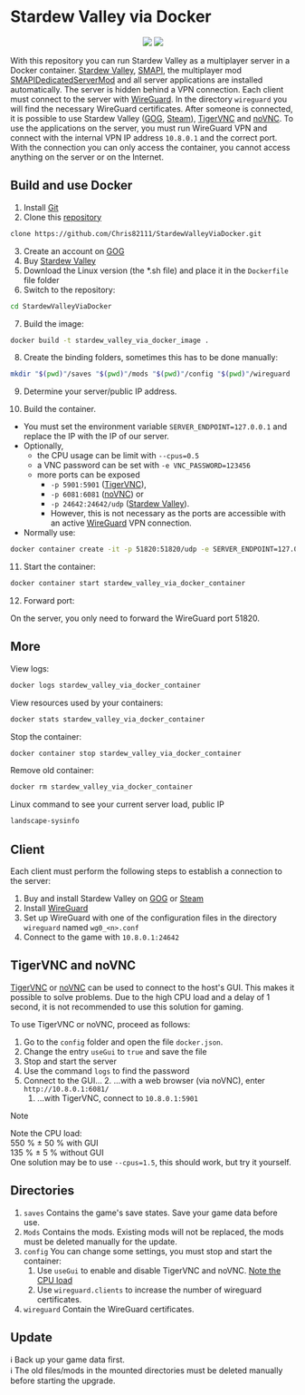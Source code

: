 # Stardew Valley via Docker

<p align="center">
  <img src="https://img.shields.io/badge/Version-1.6.8-blue" />
   <a href="https://github.com/Chris82111/SMAPIDedicatedServerMod/releases/tag/v1.1.1-beta"><img src="https://img.shields.io/badge/Mod-v1.1.1--beta-blue"/></a>
</p>

With this repository you can run Stardew Valley as a multiplayer server in a Docker container. [Stardew Valley](https://www.gog.com/de/game/stardew_valley), [SMAPI](https://smapi.io/), the multiplayer mod [SMAPIDedicatedServerMod](https://github.com/ObjectManagerManager/SMAPIDedicatedServerMod) and all server applications are installed automatically. The server is hidden behind a VPN connection. Each client must connect to the server with [WireGuard](https://www.wireguard.com/). In the directory `wireguard` you will find the necessary WireGuard certificates. After someone is connected, it is possible to use Stardew Valley ([GOG](https://www.gog.com/de/game/stardew_valley), [Steam](https://store.steampowered.com/app/413150/Stardew_Valley/)), [TigerVNC](https://tigervnc.org/) and [noVNC](https://novnc.com/info.html). To use the applications on the server, you must run WireGuard VPN and connect with the internal VPN IP address `10.8.0.1` and the correct port. With the connection you can only access the container, you cannot access anything on the server or on the Internet.

## Build and use Docker

1. Install [Git](https://git-scm.com/)
2. Clone this [repository](https://github.com/Chris82111/StardewValleyViaDocker)

```bash
clone https://github.com/Chris82111/StardewValleyViaDocker.git
```

3. Create an account on [GOG](https://www.gog.com/en/)
4. Buy [Stardew Valley](https://www.gog.com/de/game/stardew_valley)
5. Download the Linux version (the *.sh file) and place it in the `Dockerfile` file folder
6. Switch to the repository:

```bash
cd StardewValleyViaDocker
```

7. Build the image:

```bash
docker build -t stardew_valley_via_docker_image .
```

8. Create the binding folders, sometimes this has to be done manually:

```bash
mkdir "$(pwd)"/saves "$(pwd)"/mods "$(pwd)"/config "$(pwd)"/wireguard
```

9. Determine your server/public IP address.

10. Build the container.

- You must set the environment variable `SERVER_ENDPOINT=127.0.0.1` and replace the IP with the IP of our server.
- Optionally,
  - the CPU usage can be limit with `--cpus=0.5`
  - a VNC password can be set with `-e VNC_PASSWORD=123456`
  - more ports can be exposed
    - `-p 5901:5901` ([TigerVNC](https://tigervnc.org/)),
    - `-p 6081:6081` ([noVNC](https://novnc.com/info.html)) or
    - `-p 24642:24642/udp` ([Stardew Valley](https://www.gog.com/de/game/stardew_valley)).
    - However, this is not necessary as the ports are accessible with an active [WireGuard](https://www.wireguard.com/) VPN connection.
- Normally use:

```bash
docker container create -it -p 51820:51820/udp -e SERVER_ENDPOINT=127.0.0.1 -e SERVER_PORT=51820 --cap-add=NET_ADMIN --cap-add=SYS_MODULE --mount type=bind,source="$(pwd)"/saves,target=/root/.config/StardewValley/Saves --mount type=bind,source="$(pwd)"/mods,target=/game/stardew_valley/data/noarch/game/Mods --mount type=bind,source="$(pwd)"/config,target=/config --mount type=bind,source="$(pwd)"/wireguard,target=/wireguard/certificates --name stardew_valley_via_docker_container stardew_valley_via_docker_image sh
```

11. Start the container:

```bash
docker container start stardew_valley_via_docker_container
```

12. Forward port:

On the server, you only need to forward the WireGuard port 51820.

## More

View logs:

```bash
docker logs stardew_valley_via_docker_container
```

View resources used by your containers:

```bash
docker stats stardew_valley_via_docker_container
```

Stop the container:

```bash
docker container stop stardew_valley_via_docker_container
```

Remove old container:

```bash
docker rm stardew_valley_via_docker_container
```

Linux command to see your current server load, public IP

```bash
landscape-sysinfo
```

## Client

Each client must perform the following steps to establish a connection to the server:

1. Buy and install Stardew Valley on [GOG](https://www.gog.com/de/game/stardew_valley) or [Steam](https://store.steampowered.com/app/413150/Stardew_Valley/)
2. Install [WireGuard](https://www.wireguard.com/)
3. Set up WireGuard with one of the configuration files in the directory `wireguard` named `wg0_<n>.conf`
4. Connect to the game with `10.8.0.1:24642`

## TigerVNC and noVNC

[TigerVNC](https://tigervnc.org/) or [noVNC](https://novnc.com/info.html) can be used to connect to the host's GUI. This makes it possible to solve problems. Due to the high CPU load and a delay of 1 second, it is not recommended to use this solution for gaming.

To use TigerVNC or noVNC, proceed as follows:

1. Go to the `config` folder and open the file `docker.json`.
2. Change the entry `useGui` to `true` and save the file
3. Stop and start the server
4. Use the command `logs` to find the password
5. Connect to the GUI...
    2. ...with a web browser (via noVNC), enter `http://10.8.0.1:6081/`
    1. ...with TigerVNC, connect to `10.8.0.1:5901`

> [!NOTE]
> Note the CPU load: \
> 550 % ± 50 % with GUI \
> 135 % ±  5 % without GUI \
> One solution may be to use `--cpus=1.5`, this should work, but try it yourself.

## Directories

1. `saves` Contains the game's save states. Save your game data before use.
2. `Mods` Contains the mods. Existing mods will not be replaced, the mods must be deleted manually for the update.
3. `config` You can change some settings, you must stop and start the container:
    1. Use `useGui` to enable and disable TigerVNC and noVNC. [Note the CPU load](#tigervnc-and-novnc)
    2. Use `wireguard.clients` to increase the number of wireguard certificates.
4. `wireguard` Contain the WireGuard certificates.

## Update

:information_source: Back up your game data first. \
:information_source: The old files/mods in the mounted directories must be deleted manually before starting the upgrade.
